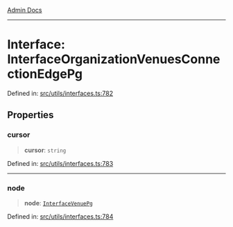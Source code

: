 [Admin Docs](/)

***

# Interface: InterfaceOrganizationVenuesConnectionEdgePg

Defined in: [src/utils/interfaces.ts:782](https://github.com/PalisadoesFoundation/talawa-admin/blob/main/src/utils/interfaces.ts#L782)

## Properties

### cursor

> **cursor**: `string`

Defined in: [src/utils/interfaces.ts:783](https://github.com/PalisadoesFoundation/talawa-admin/blob/main/src/utils/interfaces.ts#L783)

***

### node

> **node**: [`InterfaceVenuePg`](utils\interfaces\README\interfaces\InterfaceVenuePg.md)

Defined in: [src/utils/interfaces.ts:784](https://github.com/PalisadoesFoundation/talawa-admin/blob/main/src/utils/interfaces.ts#L784)
